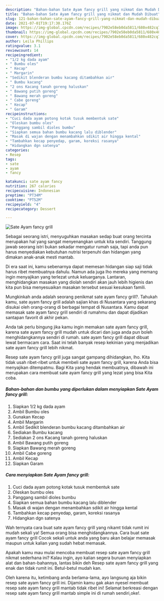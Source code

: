 ```yaml
---
description: "Bahan-bahan Sate Ayam fancy grill yang nikmat dan Mudah Dibuat"
title: "Bahan-bahan Sate Ayam fancy grill yang nikmat dan Mudah Dibuat"
slug: 121-bahan-bahan-sate-ayam-fancy-grill-yang-nikmat-dan-mudah-dibuat
date: 2021-07-01T19:17:30.176Z
image: https://img-global.cpcdn.com/recipes/7902e58eb0da5811/680x482cq70/sate-ayam-fancy-grill-foto-resep-utama.jpg
thumbnail: https://img-global.cpcdn.com/recipes/7902e58eb0da5811/680x482cq70/sate-ayam-fancy-grill-foto-resep-utama.jpg
cover: https://img-global.cpcdn.com/recipes/7902e58eb0da5811/680x482cq70/sate-ayam-fancy-grill-foto-resep-utama.jpg
author: Leila Phillips
ratingvalue: 3.1
reviewcount: 14
recipeingredient:
- "1/2 kg dada ayam"
- " Bumbu oles"
- " Kecap"
- " Margarin"
- "Sedikit blenderan bumbu kacang ditambahkan air"
- " Bumbu kacang"
- "2 ons Kacang tanah goreng haluskan"
- " Bawang putih goreng"
- " Bawang merah goreng"
- " Cabe goreng"
- " Kecap"
- " Garam"
recipeinstructions:
- "Cuci dada ayam potong kotak tusuk membentuk sate"
- "Oleskan bumbu oles"
- "Panggang sambil dioles bumbu"
- "Siapkan semua bahan bumbu kacang lalu diblender"
- "Masak di wajan dengan menambahkan sdikit air hingga kental"
- "Tambahkan kecap penyedap, garam, koreksi rasanya"
- "Hidangkan dgn satenya"
categories:
- Resep
tags:
- sate
- ayam
- fancy

katakunci: sate ayam fancy 
nutrition: 267 calories
recipecuisine: Indonesian
preptime: "PT34M"
cooktime: "PT52M"
recipeyield: "4"
recipecategory: Dessert

---
```



![Sate Ayam fancy grill](https://img-global.cpcdn.com/recipes/7902e58eb0da5811/680x482cq70/sate-ayam-fancy-grill-foto-resep-utama.jpg)

Sebagai seorang istri, menyuguhkan masakan sedap buat orang tercinta merupakan hal yang sangat menyenangkan untuk kita sendiri. Tanggung jawab seorang istri bukan sekadar mengatur rumah saja, tapi anda pun harus menyediakan kebutuhan nutrisi terpenuhi dan hidangan yang dimakan anak-anak mesti mantab.

Di era  saat ini, kamu sebenarnya dapat memesan hidangan siap saji tidak harus ribet membuatnya dahulu. Namun ada juga lho mereka yang memang ingin menyajikan yang terlezat untuk keluarganya. Lantaran, menghidangkan masakan yang diolah sendiri akan jauh lebih higienis dan kita pun bisa menyesuaikan masakan tersebut sesuai kesukaan famili. 



Mungkinkah anda adalah seorang penikmat sate ayam fancy grill?. Tahukah kamu, sate ayam fancy grill adalah sajian khas di Nusantara yang sekarang disukai oleh orang-orang di berbagai tempat di Nusantara. Kamu dapat memasak sate ayam fancy grill sendiri di rumahmu dan dapat dijadikan santapan favorit di akhir pekan.

Anda tak perlu bingung jika kamu ingin memakan sate ayam fancy grill, karena sate ayam fancy grill mudah untuk dicari dan juga anda pun boleh menghidangkannya sendiri di rumah. sate ayam fancy grill dapat dibuat lewat bermacam cara. Saat ini telah banyak resep kekinian yang menjadikan sate ayam fancy grill lebih nikmat.

Resep sate ayam fancy grill juga sangat gampang dihidangkan, lho. Kita tidak usah ribet-ribet untuk membeli sate ayam fancy grill, karena Anda bisa menyajikan ditempatmu. Bagi Kita yang hendak membuatnya, dibawah ini merupakan cara membuat sate ayam fancy grill yang lezat yang bisa Kita coba.

<!--inarticleads1-->

##### Bahan-bahan dan bumbu yang diperlukan dalam menyiapkan Sate Ayam fancy grill:

1. Siapkan 1/2 kg dada ayam
1. Ambil  Bumbu oles
1. Gunakan  Kecap
1. Ambil  Margarin
1. Ambil Sedikit blenderan bumbu kacang ditambahkan air
1. Sediakan  Bumbu kacang
1. Sediakan 2 ons Kacang tanah goreng haluskan
1. Ambil  Bawang putih goreng
1. Siapkan  Bawang merah goreng
1. Ambil  Cabe goreng
1. Ambil  Kecap
1. Siapkan  Garam




<!--inarticleads2-->

##### Cara menyiapkan Sate Ayam fancy grill:

1. Cuci dada ayam potong kotak tusuk membentuk sate
1. Oleskan bumbu oles
1. Panggang sambil dioles bumbu
1. Siapkan semua bahan bumbu kacang lalu diblender
1. Masak di wajan dengan menambahkan sdikit air hingga kental
1. Tambahkan kecap penyedap, garam, koreksi rasanya
1. Hidangkan dgn satenya




Wah ternyata cara buat sate ayam fancy grill yang nikamt tidak rumit ini mudah sekali ya! Semua orang bisa menghidangkannya. Cara buat sate ayam fancy grill Cocok sekali untuk anda yang baru akan belajar memasak maupun untuk kalian yang sudah hebat memasak.

Apakah kamu mau mulai mencoba membuat resep sate ayam fancy grill nikmat sederhana ini? Kalau ingin, ayo kalian segera buruan menyiapkan alat dan bahan-bahannya, lantas bikin deh Resep sate ayam fancy grill yang enak dan tidak rumit ini. Betul-betul mudah kan. 

Oleh karena itu, ketimbang anda berlama-lama, ayo langsung aja bikin resep sate ayam fancy grill ini. Dijamin kamu gak akan nyesel membuat resep sate ayam fancy grill mantab tidak ribet ini! Selamat berkreasi dengan resep sate ayam fancy grill mantab simple ini di rumah sendiri,oke!.

